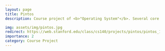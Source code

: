 ```yaml
---
layout: page
title: Pintos
description: Course project of <b>"Operating System"</b>. Several core functions of a simple operating system framework, called <b>"Pintos"</b>, were strengthened, including kernel threads, loading and running user programs, and a file system. <br><b>Pintos</b> is also the course project of <b>Stanford CS 140</b>. For more detail of what <b>Pintos</b> is, click the card and you will be redirected to Pintos Introduction.

img: assets/img/pintos.jpg
redirect: https://web.stanford.edu/class/cs140/projects/pintos/pintos_1.html
importance: 2
category: Course Project
---
```

